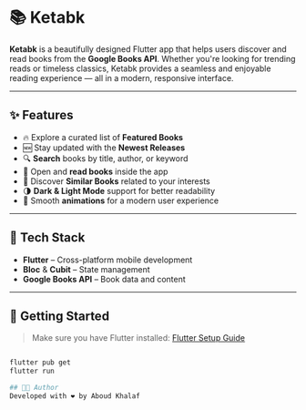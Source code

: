 # 📚 Ketabk

**Ketabk** is a beautifully designed Flutter app that helps users discover and read books from the **Google Books API**. Whether you're looking for trending reads or timeless classics, Ketabk provides a seamless and enjoyable reading experience — all in a modern, responsive interface.

---

## ✨ Features

- 🔥 Explore a curated list of **Featured Books**
- 🆕 Stay updated with the **Newest Releases**
- 🔍 **Search** books by title, author, or keyword
- 📖 Open and **read books** inside the app
- 🧠 Discover **Similar Books** related to your interests
- 🌗 **Dark & Light Mode** support for better readability
- 🎯 Smooth **animations** for a modern user experience

---

## 🧪 Tech Stack

- **Flutter** – Cross-platform mobile development
- **Bloc** & **Cubit** – State management
- **Google Books API** – Book data and content

---

## 🚀 Getting Started

> Make sure you have Flutter installed: [Flutter Setup Guide](https://docs.flutter.dev/get-started/install)

```bash

flutter pub get
flutter run

## 👨‍💻 Author
Developed with ❤️ by Aboud Khalaf
